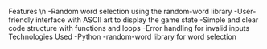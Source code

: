 Features \n
-Random word selection using the random-word library
-User-friendly interface with ASCII art to display the game state
-Simple and clear code structure with functions and loops
-Error handling for invalid inputs
Technologies Used
-Python
-random-word library for word selection
